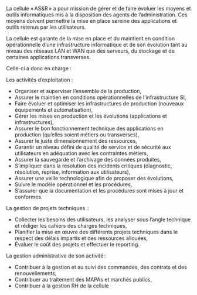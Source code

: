 La cellule « AS&R » a pour mission de gérer et de faire évoluer les moyens et outils informatiques mis à la disposition des agents de l’administration. Ces moyens doivent permettre la mise en place sereine des applications et outils retenus par les utilisateurs. 

La cellule est garante de la mise en place et du maintient en condition opérationnelle d’une infrastructure informatique et de son évolution tant au niveau des réseaux LAN et WAN que des serveurs, du stockage et de certaines applications transverses. 

Celle-ci a donc en charge : 

Les activités d’exploitation : 

-   Organiser et superviser l’ensemble de la production, 
-   Assurer le maintien en conditions opérationnelles de l’infrastructure SI, 
-   Faire évoluer et optimiser les infrastructures de production (nouveaux équipements et automatisation), 
-   Gérer les mises en production et les évolutions (applications et infrastructures), 
-   Assurer le bon fonctionnement technique des applications en production (qu’elles soient métiers ou transverses), 
-   Assurer le juste dimensionnement des ressources, 
-   Garantir un niveau défini de qualité de service et de sécurité aux utilisateurs en adéquation avec les contraintes métiers, 
-   Assurer la sauvegarde et l’archivage des données produites, 
-   S’impliquer dans la résolution des incidents critiques (diagnostic, résolution, reprise, information aux utilisateurs), 
-   Assurer une veille technologique afin de proposer des évolutions, 
-   Suivre le modèle opérationnel et les procédures, 
-   S’assurer que la documentation et les procédures sont mises à jour et conformes. 
    
La gestion de projets techniques  : 

-   Collecter les besoins des utilisateurs, les analyser sous l’angle technique et rédiger les cahiers des charges techniques, 
-   Planifier la mise en œuvre des différents projets techniques dans le respect des délais impartis et des ressources allouées, 
-   Évaluer le coût des projets et effectuer le reporting. 
    
La gestion administrative de son activité : 

-   Contribuer à la gestion et au suivi des commandes, des contrats et des renouvellements, 
-   Contribuer au traitement des MAPAs et marchés publics, 
-   Contribuer à la gestion RH de la cellule 
